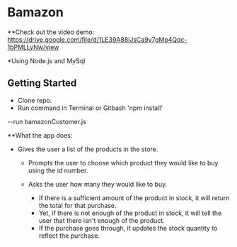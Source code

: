 # Bamazon
**Check out the video demo:  https://drive.google.com/file/d/1LE39A88iJsCa9y7gMp4Qqc-1bPMLLyNw/view

*Using Node.js and MySql
## Getting Started

- Clone repo.
- Run command in Terminal or Gitbash 'npm install'

--run bamazonCustomer.js

**What the app does:

* Gives the user a list of the products in the store.

    * Prompts the user to choose which product they would like to buy using the id number.

    * Asks the user how many they would like to buy.

      * If there is a sufficient amount of the product in stock, it will return the total for that purchase.
      * Yet, if there is not enough of the product in stock, it will tell the user that there isn't enough of the product.
      * If the purchase goes through, it updates the stock quantity to reflect the purchase.


